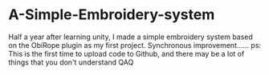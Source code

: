 # A-Simple-Embroidery-system
Half a year after learning unity, I made a simple embroidery system based on the ObiRope plugin as my first project. Synchronous improvement...... ps: This is the first time to upload code to Github, and there may be a lot of things that you don't understand QAQ
